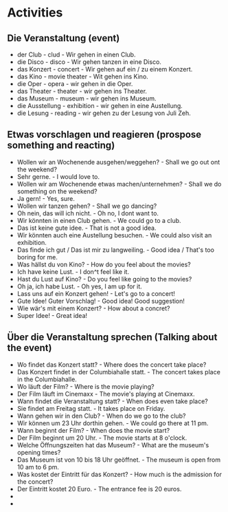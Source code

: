 # Activities

## Die Veranstaltung (event)

-  der Club - clud - Wir gehen in einen Club.
-  die Disco - disco - Wir gehen tanzen in eine Disco.
-  das Konzert - concert - Wir gehen auf ein / zu einem Konzert.
-  das Kino - movie theater - Wit gehen ins Kino.
-  die Oper - opera - wir gehen in die Oper.
-  das Theater - theater - wir gehen ins Theater.
-  das Museum - museum - wir gehen ins Museum.
-  die Ausstellung - exhibition - wir gehen in eine Austellung.
-  die Lesung - reading - wir gehen zu der Lesung von Juli Zeh.

## Etwas vorschlagen und reagieren (prospose something and reacting)

-  Wollen wir an Wochenende ausgehen/weggehen? - Shall we go out ont the weekend?
-  Sehr gerne. - I would love to.
-  Wollen wir am Wochenende etwas machen/unternehmen? - Shall we do something on the weekend?
-  Ja gern! - Yes, sure.
-  Wollen wir tanzen gehen? - Shall we go dancing?
-  Oh nein, das will ich nicht. - Oh no, I dont want to.
-  Wir könnten in einen Club gehen. - We could go to a club.
-  Das ist keine gute idee. - That is not a good idea.
-  Wir könnten auch eine Austellung besuchen. - We could also visit an exhibition.
-  Das finde ich gut / Das ist mir zu langweiling. - Good idea / That's too boring for me.
-  Was hällst du von Kino? - How do you feel about the movies?
-  Ich have keine Lust. - I don^t feel like it.
-  Hast du Lust auf Kino? - Do you feel like going to the movies?
-  Oh ja, ich habe Lust. - Oh yes, I am up for it.
-  Lass uns auf ein Konzert gehen! - Let's go to a concert!
-  Gute Idee! Guter Vorschlag! - Good idea! Good suggestion!
-  Wie wär's mit einem Konzert? -  How about a concret?
-  Super Idee! - Great idea!

## Über die Veranstaltung sprechen (Talking about the event)

- Wo findet das Konzert statt? - Where does the concert take place?
- Das Konzert findet in der Columbiahalle statt. - The concert takes place in the Columbiahalle.
- Wo läuft der Film? -  Where is the movie playing?
- Der Film läuft im Cinemaxx - The movie's playing at Cinemaxx.
- Wann findet die Veranstaltung statt? -   When does even take place?
- Sie findet am Freitag statt. - It takes place on Friday.
- Wann gehen wir in den Club? - When do we go to the club?
- Wir können um 23 Uhr dorthin gehen. - We could go there at 11 pm.
- Wann beginnt der Film? -  When does the movie start?
- Der Film beginnt um 20 Uhr. - The movie starts at 8 o'clock.
- Welche Öffnungszeiten hat das Museum? - What are the museum's opening times?
- Das Museum ist von 10 bis 18 Uhr geöffnet. - The museum is open from 10 am to 6 pm.
- Was kostet der Eintritt für das Konzert? - How much is the admission for the concert?
- Der Eintritt kostet 20 Euro. - The entrance fee is 20 euros.
-  
-  
